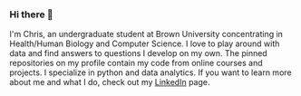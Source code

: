 ### Hi there 👋
I'm Chris, an undergraduate student at Brown University concentrating in Health/Human Biology and Computer Science. I love to play around with data and find answers to questions I develop on my own. The pinned repositories on my profile contain my code from online courses and projects. I specialize in python and data analytics. If you want to learn more about me and what I do, check out my 
[LinkedIn](linkedin.com/in/chris-chae-231a2518a/) page.

<!--
**chrischae2020/chrischae2020** is a ✨ _special_ ✨ repository because its `README.md` (this file) appears on your GitHub profile.

Here are some ideas to get you started:

- 🔭 I’m currently working on ...
- 🌱 I’m currently learning ...
- 👯 I’m looking to collaborate on ...
- 🤔 I’m looking for help with ...
- 💬 Ask me about ...
- 📫 How to reach me: ...
- 😄 Pronouns: ...
- ⚡ Fun fact: ...
-->
